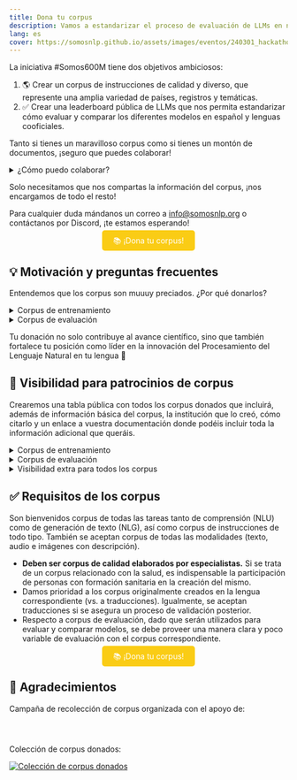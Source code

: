 ```yaml
---
title: Dona tu corpus
description: Vamos a estandarizar el proceso de evaluación de LLMs en nuestras lenguas y necesitamos tu ayuda
lang: es
cover: https://somosnlp.github.io/assets/images/eventos/240301_hackathon.jpg
---
```


La iniciativa #Somos600M tiene dos objetivos ambiciosos:
1. 🌎 Crear un corpus de instrucciones de calidad y diverso, que represente una amplia variedad de países, registros y temáticas. 
2. ✅ Crear una leaderboard pública de LLMs que nos permita estandarizar cómo evaluar y comparar los diferentes modelos en español y lenguas cooficiales.

Tanto si tienes un maravilloso corpus como si tienes un montón de documentos, ¡seguro que puedes colaborar!

<details>
<summary>¿Cómo puedo colaborar?</summary>

- Si no sabes lo que es un "corpus" pero tienes grandes cantidades de documentos que te gustaría publicar para que los sistemas de IA se expresen mejor en tu idioma y funcionen mejor para tus tareas del día a día, [¡contáctanos!](mailto:info@somosnlp.org)
- Si tienes un conjunto de documentos que te gustaría utilizar para extraer información o automatizar tus tareas diarias, [¡apúntate al hackathon!](https://hackathonsomosnlp2024.eventbrite.com/?aff=w)
- Si tienes un corpus de entrenamiento que te gustaría donar para que la siguiente generación de LLMs en tu idioma funcione mejor para tus casos de uso, ¡sigue leyendo!
- Si tienes un corpus de evaluación creado por especialistas y quieres participar en la creación de la primera leaderboard pública de LLMs en español, ¡sigue leyendo!

</details>

Solo necesitamos que nos compartas la información del corpus, ¡nos encargamos de todo el resto!

Para cualquier duda mándanos un correo a info@somosnlp.org o contáctanos por Discord, ¡te estamos esperando!

<center><a href="https://forms.gle/74ZM6wnW6Zp8oXMV8" target="_blank" style="background-color:#FACC15; color:white; padding:10px 20px; text-decoration:none; border-radius:5px;">📚 ¡Dona tu corpus!</a></center>

## 💡 Motivación y preguntas frecuentes

Entendemos que los corpus son muuuy preciados. ¿Por qué donarlos?

<details>
<summary>Corpus de entrenamiento</summary>

Tu contribución es clave para la creación de un corpus de instrucciones público, diverso y de calidad, que servirá como referente en el campo.

1. Los LLMs open-source que entrene la comunidad obtendrán mejores resultados en tus casos de uso. ¡El modelo de partida sobre el que hacer tus adaptaciones será de mayor calidad!

2. Al donar un corpus, se incluirá su cita correspondiente en la tabla y tu organización se convertirá en patrocinadora del Hackathon #Somos600M, ¡lee a continuación todos los beneficios que esto conlleva!

</details>

<details>
<summary>Corpus de evaluación</summary>

<!-- Invitamos a especialistas, empresas y grupos de investigación a ser parte de este increíble (y muy necesario) avance donando datos. -->
Tu contribución es clave para la creación de una leaderboard pública y unificada, que servirá como referente en el campo.

1. Al donar, tienes la oportunidad única de moldear el futuro de la evaluación de los LLMs en español y lenguas cooficiales, estableciendo nuevos estándares de calidad y rendimiento.

2. Te permitirá mostrar a toda la comunidad cómo se comparan vuestros modelos con el mercado con una mayor fiabilidad, dado que los resultados serán publicados por una entidad imparcial.

3. Al optar por donar solo la parte de evaluación, mantienes tu ventaja competitiva con la parte de entrenamiento en privado. Publicar en la leaderboard tus resultados no implica que la comunidad tenga acceso a tus modelos.

4. Al donar un corpus, se incluirá su cita correspondiente en la cita de la leaderboard y tu organización se convertirá en patrocinadora del Hackathon #Somos600M, ¡lee a continuación todos los beneficios que esto conlleva!

</details>

Tu donación no solo contribuye al avance científico, sino que también fortalece tu posición como líder en la innovación del Procesamiento del Lenguaje Natural en tu lengua 💪

## 📸 Visibilidad para patrocinios de corpus

Crearemos una tabla pública con todos los corpus donados que incluirá, además de información básica del corpus, la institución que lo creó, cómo citarlo y un enlace a vuestra documentación donde podéis incluir toda la información adicional que queráis.

<details>
<summary>Corpus de entrenamiento</summary>

Animaremos a los equipos participantes en el hackathon a utilizar tu corpus en sus proyectos, lo que le dará visibilidad y favorecerá que se utilice en proyectos con impacto social 💛

</details>

<details>
<summary>Corpus de evaluación</summary>

Al igual que en la [Open LLM Leaderboard](https://huggingface.co/spaces/HuggingFaceH4/open_llm_leaderboard), se incluirá la cita de tu corpus en la cita de la leaderboard. Además, se citará el corpus en el artículo que publiquemos describiendo el proceso de creación de la leaderboard 📝

</details>

<details>
<summary>Visibilidad extra para todos los corpus</summary>

- Logo en la página web del hackathon y la de registro: tamaño L
- Logo en la página "Comunidad": primera categoría
- Agradecimiento en la sección "Comunidad" a las personas que crearon el corpus
- Agradecimiento en RRSS: a la entidad y en particular a las personas que crearon el corpus
- Etiquetas en posts: mínimo 10
- Artículo de blog promocional sobre la creación del corpus
- Charla promocional (max 45') sobre la creación del corpus
- Vídeo promocional (3') sobre la empresa o grupo de investigación
- Mención en un artículo describiendo los patrocinios del hackathon
- Mención en directo en la inauguración y clausura del hackathon

Todos los beneficios son opcionales, elige los que más te gusten. Si tienes otras propuestas será un placer escucharlas.
</details>

## ✅ Requisitos de los corpus

Son bienvenidos corpus de todas las tareas tanto de comprensión (NLU) como de generación de texto (NLG), así como corpus de instrucciones de todo tipo. También se aceptan corpus de todas las modalidades (texto, audio e imágenes con descripción).

- **Deben ser corpus de calidad elaborados por especialistas.** Si se trata de un corpus relacionado con la salud, es indispensable la participación de personas con formación sanitaria en la creación del mismo.
- Damos prioridad a los corpus originalmente creados en la lengua correspondiente (vs. a traducciones). Igualmente, se aceptan traducciones si se asegura un proceso de validación posterior.
- Respecto a corpus de evaluación, dado que serán utilizados para evaluar y comparar modelos, se debe proveer una manera clara y poco variable de evaluación con el corpus correspondiente.

<center><a href="https://forms.gle/74ZM6wnW6Zp8oXMV8" target="_blank" style="background-color:#FACC15; color:white; padding:10px 20px; text-decoration:none; border-radius:5px;">📚 ¡Dona tu corpus!</a></center>

## 🙌 Agradecimientos

Campaña de recolección de corpus organizada con el apoyo de:

<div style="display: grid; grid-template-columns: repeat(3, 1fr); gap: 10px 50px; justify-items: center; align-items: center;">

<SponsorInfo sponsor="Instituto de Ingeniería del Conocimiento" url="http://somosnlp.org/patrocinios/iic"
logo="https://somosnlp.github.io/assets/images/patrocinios/iic.bmp"
logo_dark="https://somosnlp.github.io/assets/images/patrocinios/iic_dark.bmp" />

<SponsorInfo sponsor="Sociedad Española para el Procesamiento del Lenguaje Natural" url="https://www.sepln.org"
logo="https://somosnlp.github.io/assets/images/patrocinios/SEPLN.png"
logo_dark="https://somosnlp.github.io/assets/images/patrocinios/SEPLN.png" />

<SponsorInfo sponsor="LenguajeNatural.AI" url="https://lenguajenatural.ai"
logo="https://somosnlp.github.io/assets/images/patrocinios/LenguajeNaturalAI.jpeg"
logo_dark="https://somosnlp.github.io/assets/images/patrocinios/LenguajeNaturalAI.jpeg" />

</div>


Colección de corpus donados:

<a href="https://huggingface.co/collections/somosnlp/corpus-donados-campana-de-recoleccion-somos600m-65eb2dbaa69aaabb43d3da5d" target="_blank">
<img src="https://somosnlp.github.io/assets/images/blog/coleccion_corpus_donados.png" alt="Colección de corpus donados">
</a>
